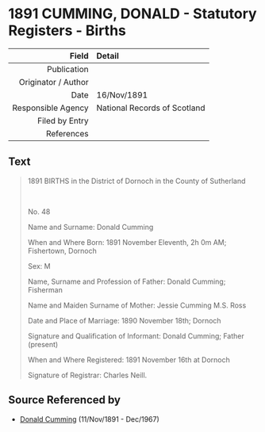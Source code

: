 ﻿---
layout: page
permalink: /sources/s7218914
---

# 1891 CUMMING, DONALD - Statutory Registers - Births

Field | Detail
---:|:---
Publication | 
Originator / Author | 
Date | 16/Nov/1891
Responsible Agency | National Records of Scotland
Filed by Entry | 
References | 

## Text

> 1891 BIRTHS in the District of Dornoch in the County of Sutherland
>
> <br/>
>
> No. 48
>
> Name and Surname: Donald Cumming
>
> When and Where Born: 1891 November Eleventh, 2h 0m AM; Fishertown, Dornoch
>
> Sex: M
>
> Name, Surname and Profession of Father: Donald Cumming; Fisherman
>
> Name and Maiden Surname of Mother: Jessie Cumming M.S. Ross
>
> Date and Place of Marriage: 1890 November 18th; Dornoch
>
> Signature and Qualification of Informant: Donald Cumming; Father (present)
>
> When and Where Registered: 1891 November 16th at Dornoch
>
> Signature of Registrar: Charles Neill.
>

## Source Referenced by

* [Donald Cumming](../people/@11846578@-donald-cumming-b1891-11-11-d1967-12.md) (11/Nov/1891 - Dec/1967)
